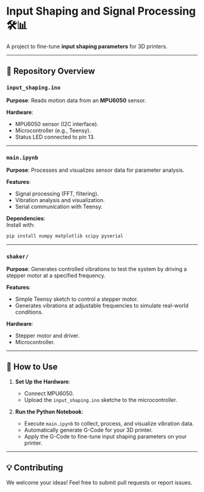 # Input Shaping and Signal Processing 🛠️📊

A project to fine-tune **input shaping parameters** for 3D printers.

---

## 📂 Repository Overview

### `input_shaping.ino`  
**Purpose**: Reads motion data from an **MPU6050** sensor.  

**Hardware**:  
- MPU6050 sensor (I2C interface).  
- Microcontroller (e.g., Teensy).  
- Status LED connected to pin 13.  

---

### `main.ipynb`  
**Purpose**: Processes and visualizes sensor data for parameter analysis.  

**Features**:  
- Signal processing (FFT, filtering).  
- Vibration analysis and visualization.  
- Serial communication with Teensy.

**Dependencies**:  
Install with:  
```bash
pip install numpy matplotlib scipy pyserial
```
---

### `shaker/`  
**Purpose**: Generates controlled vibrations to test the system by driving a stepper motor at a specified frequency.  

**Features**:  
- Simple Teensy sketch to control a stepper motor.  
- Generates vibrations at adjustable frequencies to simulate real-world conditions.

**Hardware**:  
- Stepper motor and driver.  
- Microcontroller.

---

## 🚀 How to Use

1. **Set Up the Hardware**:  
   - Connect MPU6050.  
   - Upload the `input_shaping.ino` sketche to the microcontroller.

2. **Run the Python Notebook**:  
   - Execute `main.ipynb` to collect, process, and visualize vibration data.  
   - Automatically generate G-Code for your 3D printer.  
   - Apply the G-Code to fine-tune input shaping parameters on your printer.
---

## 💡 Contributing
We welcome your ideas! Feel free to submit pull requests or report issues.

